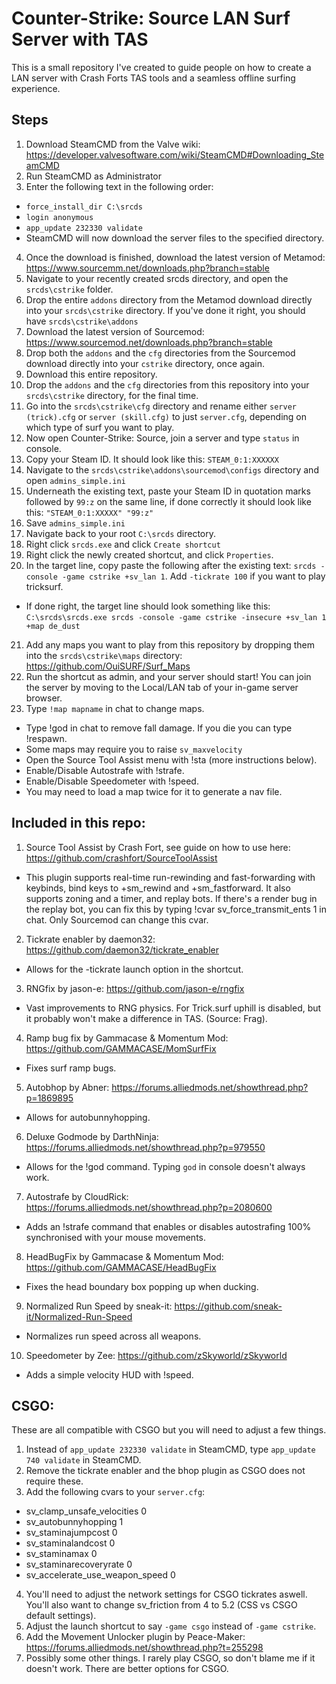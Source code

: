 # Counter-Strike: Source LAN Surf Server with TAS

This is a small repository I've created to guide people on how to create a LAN server with Crash Forts TAS tools and a seamless offline surfing experience.

## Steps

1. Download SteamCMD from the Valve wiki: https://developer.valvesoftware.com/wiki/SteamCMD#Downloading_SteamCMD
2. Run SteamCMD as Administrator
3. Enter the following text in the following order:
- `force_install_dir C:\srcds`
- `login anonymous`
- `app_update 232330 validate`
- SteamCMD will now download the server files to the specified directory.
4. Once the download is finished, download the latest version of Metamod: https://www.sourcemm.net/downloads.php?branch=stable
5. Navigate to your recently created srcds directory, and open the `srcds\cstrike` folder.
6. Drop the entire `addons` directory from the Metamod download directly into your `srcds\cstrike` directory. If you've done it right, you should have `srcds\cstrike\addons`
7. Download the latest version of Sourcemod: https://www.sourcemod.net/downloads.php?branch=stable
8. Drop both the `addons` and the `cfg` directories from the Sourcemod download directly into your `cstrike` directory, once again.
9. Download this entire repository.
10. Drop the `addons` and the `cfg` directories from this repository into your `srcds\cstrike` directory, for the final time.
11. Go into the `srcds\cstrike\cfg` directory and rename either `server (trick).cfg` or `server (skill.cfg)` to just `server.cfg`, depending on which type of surf you want to play.
12. Now open Counter-Strike: Source, join a server and type `status` in console.
13. Copy your Steam ID. It should look like this: `STEAM_0:1:XXXXXX`
14. Navigate to the `srcds\cstrike\addons\sourcemod\configs` directory and open `admins_simple.ini`
15. Underneath the existing text, paste your Steam ID in quotation marks followed by `99:z` on the same line, if done correctly it should look like  this: `"STEAM_0:1:XXXXX" "99:z"`
16. Save `admins_simple.ini`
17. Navigate back to your root `C:\srcds` directory.
18. Right click `srcds.exe` and click `Create shortcut`
19. Right click the newly created shortcut, and click `Properties`.
20. In the target line, copy paste the following after the existing text: `srcds -console -game cstrike +sv_lan 1`. Add `-tickrate 100` if you want to play tricksurf.
- If done right, the target line should look something like this: `C:\srcds\srcds.exe srcds -console -game cstrike -insecure +sv_lan 1 +map de_dust`
21. Add any maps you want to play from this repository by dropping them into the `srcds\cstrike\maps` directory: https://github.com/OuiSURF/Surf_Maps
22. Run the shortcut as admin, and your server should start! You can join the server by moving to the Local/LAN tab of your in-game server browser. 
24. Type `!map mapname` in chat to change maps.
- Type !god in chat to remove fall damage. If you die you can type !respawn.
- Some maps may require you to raise `sv_maxvelocity`
- Open the Source Tool Assist menu with !sta (more instructions below).
- Enable/Disable Autostrafe with !strafe.
- Enable/Disable Speedometer with !speed.
- You may need to load a map twice for it to generate a nav file.

## Included in this repo:
1. Source Tool Assist by Crash Fort, see guide on how to use here: https://github.com/crashfort/SourceToolAssist
- This plugin supports real-time run-rewinding and fast-forwarding with keybinds, bind keys to +sm_rewind and +sm_fastforward. It also supports zoning and a timer, and replay bots. If there's a render bug in the replay bot, you can fix this by typing !cvar sv_force_transmit_ents 1 in chat. Only Sourcemod can change this cvar.
2. Tickrate enabler by daemon32: https://github.com/daemon32/tickrate_enabler
- Allows for the -tickrate launch option in the shortcut.
3. RNGfix by jason-e: https://github.com/jason-e/rngfix
- Vast improvements to RNG physics. For Trick.surf uphill is disabled, but it probably won't make a difference in TAS. (Source: Frag).
4. Ramp bug fix by Gammacase & Momentum Mod: https://github.com/GAMMACASE/MomSurfFix
- Fixes surf ramp bugs.
5. Autobhop by Abner: https://forums.alliedmods.net/showthread.php?p=1869895
- Allows for autobunnyhopping.
6. Deluxe Godmode by DarthNinja: https://forums.alliedmods.net/showthread.php?p=979550
- Allows for the !god command. Typing `god` in console doesn't always work.
7. Autostrafe by CloudRick: https://forums.alliedmods.net/showthread.php?p=2080600
- Adds an !strafe command that enables or disables autostrafing 100% synchronised with your mouse movements.
8. HeadBugFix by Gammacase & Momentum Mod: https://github.com/GAMMACASE/HeadBugFix
- Fixes the head boundary box popping up when ducking.
9. Normalized Run Speed by sneak-it: https://github.com/sneak-it/Normalized-Run-Speed
- Normalizes run speed across all weapons.
10. Speedometer by Zee: https://github.com/zSkyworld/zSkyworld
- Adds a simple velocity HUD with !speed.

## CSGO:
These are all compatible with CSGO but you will need to adjust a few things.
1. Instead of `app_update 232330 validate` in SteamCMD, type `app_update 740 validate` in SteamCMD.
2. Remove the tickrate enabler and the bhop plugin as CSGO does not require these.
3. Add the following cvars to your `server.cfg`:
- sv_clamp_unsafe_velocities 0
- sv_autobunnyhopping 1
- sv_staminajumpcost 0
- sv_staminalandcost 0 
- sv_staminamax 0
- sv_staminarecoveryrate 0
- sv_accelerate_use_weapon_speed 0
4. You'll need to adjust the network settings for CSGO tickrates aswell. You'll also want to change sv_friction from 4 to 5.2 (CSS vs CSGO default settings).
5. Adjust the launch shortcut to say `-game csgo` instead of `-game cstrike`.
6. Add the Movement Unlocker plugin by Peace-Maker: https://forums.alliedmods.net/showthread.php?t=255298
7. Possibly some other things. I rarely play CSGO, so don't blame me if it doesn't work. There are better options for CSGO.
